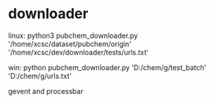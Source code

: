 # downloader

linux:
python3 pubchem_downloader.py '/home/xcsc/dataset/pubchem/origin' '/home/xcsc/dev/downloader/tests/urls.txt'

win:
python pubchem_downloader.py 'D:/chem/g/test_batch' 'D:/chem/g/urls.txt'



gevent and processbar


